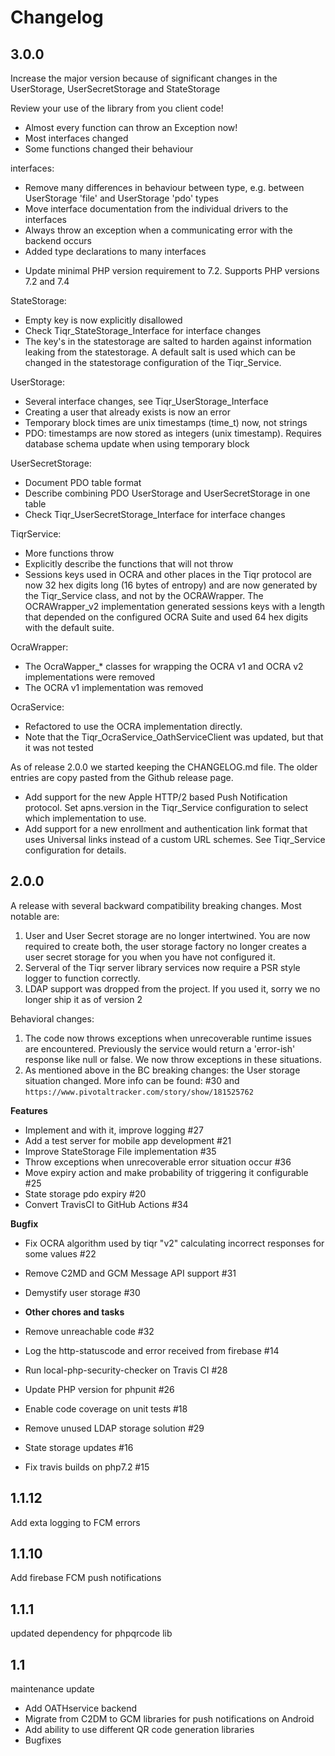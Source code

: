 # Changelog
## 3.0.0
Increase the major version because of significant changes in the UserStorage, UserSecretStorage and StateStorage

Review your use of the library from you client code!
* Almost every function can throw an Exception now!
* Most interfaces changed 
* Some functions changed their behaviour

interfaces:
- Remove many differences in behaviour between type, e.g. between UserStorage 'file' and  UserStorage 'pdo' types
- Move interface documentation from the individual drivers to the interfaces 
- Always throw an exception when a communicating error with the backend occurs
- Added type declarations to many interfaces

* Update minimal PHP version requirement to 7.2. Supports PHP versions 7.2 and 7.4 

StateStorage:
- Empty key is now explicitly disallowed
- Check Tiqr_StateStorage_Interface for interface changes
- The key's in the statestorage are salted to harden against information leaking from the 
  statestorage. A default salt is used which can be changed in the statestorage 
  configuration of the Tiqr_Service.

UserStorage:
- Several interface changes, see Tiqr_UserStorage_Interface 
- Creating a user that already exists is now an error
- Temporary block times are unix timestamps (time_t) now, not strings
- PDO: timestamps are now stored as integers (unix timestamp). Requires database schema update when using temporary block

UserSecretStorage:
- Document PDO table format
- Describe combining PDO UserStorage and UserSecretStorage in one table
- Check Tiqr_UserSecretStorage_Interface for interface changes

TiqrService:
- More functions throw
- Explicitly describe the functions that will not throw
- Sessions keys used in OCRA and other places in the Tiqr protocol are now 32 hex digits long
  (16 bytes of entropy) and are now generated by the Tiqr_Service class, and not by the OCRAWrapper.
  The OCRAWrapper_v2 implementation generated sessions keys with a length that depended on the
  configured OCRA Suite and used 64 hex digits with the default suite.

OcraWrapper:
- The OcraWapper_* classes for wrapping the OCRA v1 and OCRA v2 implementations were removed
- The OCRA v1 implementation was removed

OcraService:
- Refactored to use the OCRA implementation directly.
- Note that the Tiqr_OcraService_OathServiceClient was updated, but that it was not tested

As of release 2.0.0 we started keeping the CHANGELOG.md file. The older entries are copy pasted from the Github release page.

* Add support for the new Apple HTTP/2 based Push Notification protocol. Set apns.version 
  in the Tiqr_Service configuration to select which implementation to use.
* Add support for a new enrollment and authentication link format that uses Universal links 
  instead of a custom URL schemes. See Tiqr_Service configuration for details.

## 2.0.0
A release with several backward compatibility breaking changes. Most notable are:

1. User and User Secret storage are no longer intertwined. You are now required to create both, the user storage factory no longer creates a user secret storage for you when you have not configured it.
2. Serveral of the Tiqr server library services now require a PSR style logger to function correctly.
3. LDAP support was dropped from the project. If you used it, sorry we no longer ship it as of version 2

Behavioral changes:

1. The code now throws exceptions when unrecoverable runtime issues are encountered. Previously the service would return a 'error-ish' response like null or false. We now throw exceptions in these situations.
2. As mentioned above in the BC breaking changes: the User storage situation changed. More info can be found:  #30 and `https://www.pivotaltracker.com/story/show/181525762` 

**Features**
* Implement and with it, improve logging #27
* Add a test server for mobile app development #21
* Improve StateStorage File implementation #35
* Throw exceptions when unrecoverable error situation occur #36
* Move expiry action and make probability of triggering it configurable #25
* State storage pdo expiry #20
* Convert TravisCI to GitHub Actions #34

**Bugfix**
* Fix OCRA algorithm used by tiqr "v2" calculating incorrect responses for some values #22
* Remove C2MD and GCM Message API support #31
* Demystify user storage #30

* **Other chores and tasks**
* Remove unreachable code #32
* Log the http-statuscode and error received from firebase #14
* Run local-php-security-checker on Travis CI #28
* Update PHP version for phpunit #26
* Enable code coverage on unit tests #18
* Remove unused LDAP storage solution #29
* State storage updates #16
* Fix travis builds on php7.2 #15

## 1.1.12
Add exta logging to FCM errors

## 1.1.10
Add firebase FCM push notifications

## 1.1.1
updated dependency for phpqrcode lib

## 1.1
maintenance update
* Add OATHservice backend
* Migrate from C2DM to GCM libraries for push notifications on Android
* Add ability to use different QR code generation libraries
* Bugfixes

